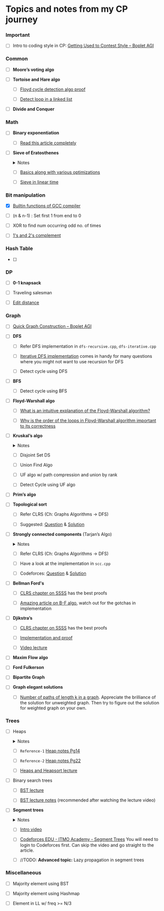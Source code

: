 # Topics and notes from my CP journey

### Important
- [ ] Intro to coding style in CP: [Getting Used to Contest Style – Boplet AGI](https://boplets.com/2019/07/10/getting-used-to-contest-style-for-beginners/)

### Common

- [ ] **Moore’s voting algo**

- [ ] **Tortoise and Hare algo**

  - [ ] [Floyd cycle detection algo proof](https://cs.stackexchange.com/a/90990/92327)

  - [ ] [Detect loop in a linked list](https://www.geeksforgeeks.org/detect-loop-in-a-linked-list/)

- [ ] **Divide and Conquer**

### Math

- [ ] **Binary exponentiation**

  - [ ] [Read this article completely]()

- [ ] **Sieve of Eratosthenes**

  <details>
    <summary>Notes</summary>
    
    - Algorithm for finding all the prime numbers in a segment [1:n] using O(nloglogn)

    - [Prime number theorem](https://primes.utm.edu/howmany.html#pnt): no. of primes less than n is approximately equal to `n/ln(n)`.

    - Let there be `k` primes less than `n`. Thus the `k ~= n/ln(n)`. Also, the kth prime no. is closest to `n`. Thus 
    ```
    k*ln(k) = {n/ln(n)}*{ln(n) - ln(ln(n))}
            ~= n
            ~= value of kth prime
    ```
    
  </details>
  
  - [ ] [Basics along with various optimizations](https://cp-algorithms.com/algebra/sieve-of-eratosthenes.html)

  - [ ] [Sieve in linear time](https://cp-algorithms.com/algebra/prime-sieve-linear.html) 

### Bit manipulation

- [x] [Builtin functions of GCC compiler](https://www.geeksforgeeks.org/builtin-functions-gcc-compiler/)

- [ ] (n & n-1) : Set first 1 from end to 0

- [ ] XOR to find num occurring odd no. of times

- [ ] [1's and 2's complement](https://www.geeksforgeeks.org/whats-difference-between-1s-complement-and-2s-complement/)

### Hash Table

- [ ] 

### DP

- [ ] **0-1 knapsack**

- [ ] Traveling salesman

- [ ] [Edit distance](https://www.geeksforgeeks.org/edit-distance-dp-5/)

### Graph

- [ ] [Quick Graph Construction – Boplet AGI](https://boplets.com/2019/07/17/quick-graph-construction/)

- [ ] **DFS**

  - [ ] Refer DFS implementation in `dfs-recursive.cpp`, `dfs-iterative.cpp`

  - [ ] [Iterative DFS implementation](https://www.geeksforgeeks.org/iterative-depth-first-traversal/) comes in handy for many questions where you might not want to use recursion for DFS

  - [ ] Detect cycle using DFS

- [ ] **BFS**

  - [ ] Detect cycle using BFS

- [ ] **Floyd-Warshall algo**

  - [ ] [What is an intuitive explanation of the Floyd-Warshall algorithm?](https://www.quora.com/What-is-an-intuitive-explanation-of-the-Floyd-Warshall-algorithm)

  - [ ] [Why is the order of the loops in Floyd-Warshall algorithm important to its correctness](https://www.quora.com/Why-is-the-order-of-the-loops-in-Floyd-Warshall-algorithm-important-to-its-correctness)
  
- [ ] **Kruskal’s algo**
  
  <details>
    <summary>Notes</summary>

    - 
    
  </details>
  
  - [ ] Disjoint Set DS

  - [ ] Union Find Algo

  - [ ] UF algo w/ path compression and union by rank

  - [ ] Detect Cycle using UF algo

- [ ] **Prim’s algo**

- [ ] **Topological sort**

  - [ ] Refer CLRS (Ch: Graphs Algorithms -> DFS)

  - [ ] Suggested: [Question](https://codeforces.com/contest/510/problem/C) & [Solution](https://codeforces.com/contest/510/submission/62527560)

- [ ] **Strongly connected components** (Tarjan’s Algo)

  <details>
    <summary>Notes</summary>

    - If a node has even a single outgoing edge, then it cannot be the one finshing last during DFS

    - Equivalently, if a node has only incoming edges and you reverse all the edges, then it will be the first one to finish.
  
  </details>

  - [ ] Refer CLRS (Ch: Graphs Algorithms -> DFS)

  - [ ] Have a look at the implementation in `scc.cpp`

  - [ ] Codeforces: [Question](https://codeforces.com/problemset/problem/427/C) &  [Solution](https://codeforces.com/contest/427/submission/80524508)


- [ ] **Bellman Ford's**
  - [ ] [CLRS chapter on SSSS](https://edutechlearners.com/download/Introduction_to_algorithms-3rd%20Edition.pdf#page=664) has the best proofs

  - [ ] [Amazing article on B-F algo](https://cp-algorithms.com/graph/bellman_ford.html), watch out for the gotchas in implementation

- [ ] **Djikstra’s**

  - [ ] [CLRS chapter on SSSS](https://edutechlearners.com/download/Introduction_to_algorithms-3rd%20Edition.pdf#page=664) has the best proofs

  - [ ] [Implementation and proof](https://cp-algorithms.com/graph/dijkstra_sparse.html)

  - [ ] [Video lecture](https://www.youtube.com/watch?v=2E7MmKv0Y24&list=PLUl4u3cNGP61Oq3tWYp6V_F-5jb5L2iHb&index=17&t=0s)

- [ ] **Maxim Flow algo**

- [ ] **Ford Fulkerson**

- [ ] **Bipartite Graph**

- [ ] **Graph elegant solutions**

  - [ ] [Number of paths of length k
in a graph](https://cp-algorithms.com/algebra/binary-exp.html#toc-tgt-7). Appreciate the brilliance of the solution for unweighted graph. Then try to figure out the solution for weighted graph on your own.

### Trees

- [ ] Heaps
  <details> 
    <summary>Notes</summary>

    - `build_max_heap` runs `max_heapify` from `n/2 downto 1` only

    - Runtime of `build_max_heap` O(n) instead of O(nlogn) (). Still `heapsort` takes O(nlogn) time. See `Reference-1` and `Reference-2` below.
  </details>

  - [ ] `Reference-1` [Heap notes Pg14](https://ocw.mit.edu/courses/electrical-engineering-and-computer-science/6-006-introduction-to-algorithms-fall-2011/lecture-videos/MIT6_006F11_lec04.pdf#page=14)

  - [ ] `Reference-2` [Heap notes Pg22](https://ocw.mit.edu/courses/electrical-engineering-and-computer-science/6-006-introduction-to-algorithms-fall-2011/lecture-videos/MIT6_006F11_lec04.pdf#page=22)

  - [ ] [Heaps and Heapsort lecture](https://www.youtube.com/watch?v=B7hVxCmfPtM&list=PLUl4u3cNGP61Oq3tWYp6V_F-5jb5L2iHb&index=4)

- [ ] Binary search trees

  - [ ] [BST lecture](https://www.youtube.com/watch?v=9Jry5-82I68&list=PLUl4u3cNGP61Oq3tWYp6V_F-5jb5L2iHb&index=6&t=0s)

  - [ ] [BST lecture notes](https://ocw.mit.edu/courses/electrical-engineering-and-computer-science/6-006-introduction-to-algorithms-fall-2011/lecture-videos/MIT6_006F11_lec05.pdf) (recommended after watching the lecture video)
- [ ] **Segment trees**
  <details>
    <summary>Notes</summary>
    
    - Used to find sum of range of indices in an array in O(logn) time. Brute force would take O(n) time for computing sum, O(1) time for value update

    - Leaf nodes are the array itself. Subsequent upper layer contain nodes which simply represent the sum of their own sub-tree.

    - Total no. of nodes in tree = n + n/2 + ... + 1 

      = (2^(logn +1) - 1)/(2-1) = 2n -1 

      = O(n) space 

    - Time complexity for update is O(logn) since only one of the leaf values changes. Then you just have to change all its ancestors upto the root.

    - `Sum(l,r)` has left borer inclusive and right border exclusive.
    
  </details>
  
  - [ ] [Intro video](https://www.youtube.com/watch?v=Ic7OO3Uw6J0)

  - [ ] [Codeforces EDU - ITMO Academy - Segment Trees](https://codeforces.com/edu/course/2/lesson/4/1) You will need to login to Codeforces first. Can skip the video and go straight to the article.

  - [ ] //TODO: **Advanced topic:** Lazy propagation in segment trees



### Miscellaneous
- [ ] Majority element using BST

- [ ] Majority element using Hashmap

- [ ] Element in LL w/ freq >= N/3



